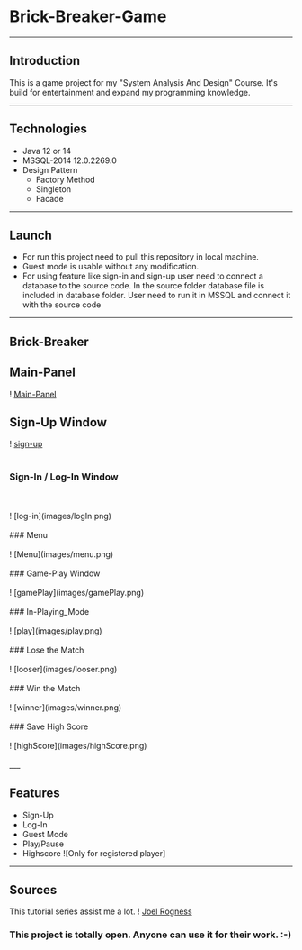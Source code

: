 # Brick-Breaker-Game

___
## Introduction
This is a game project for my "System Analysis And Design" Course.
It's build for entertainment and expand my programming knowledge.

___

## Technologies
- Java 12 or 14
- MSSQL-2014 12.0.2269.0
- Design Pattern
	- Factory Method
	- Singleton
	- Facade

___
## Launch

- For run this project need to pull this repository in local machine.
- Guest mode is usable without any modification. 
- For using feature like sign-in and sign-up user need to connect a database to the source code.
	In the source folder database file is included in database folder. User need to run it in MSSQL and connect it with the source code

___
## Brick-Breaker
## Main-Panel
! [Main-Panel](./images/mainPanel.png)
## Sign-Up Window


! [sign-up](images/signUp.png)
<br/>
<br/>
### Sign-In / Log-In Window
<br/>
<br/>
! [log-in](images/logIn.png)
<br/>
<br/>
### Menu 
<br/>
<br/>
! [Menu](images/menu.png)
<br/>
<br/>
### Game-Play Window
<br/>
<br/>
! [gamePlay](images/gamePlay.png)
<br/>
<br/>
### In-Playing_Mode
<br/>
<br/>
! [play](images/play.png)
<br/>
<br/>
### Lose the Match
<br/>
<br/>
! [looser](images/looser.png)
<br/>
<br/>
### Win the Match
<br/>
<br/>
! [winner](images/winner.png)
<br/>
<br/>
### Save High Score
<br/>
<br/>
! [highScore](images/highScore.png)
<br/>
<br/>
___

## Features
- Sign-Up
- Log-In
- Guest Mode
- Play/Pause
- Highscore ![Only for registered player]
___

## Sources
This tutorial series assist me a lot.
! [Joel Rogness](https://www.youtube.com/watch?v=Qc_OlE1Xn38&list=PLn6h3KPOiM-ErYSmMH1ULtyKTE765d0V3)

### This project is totally open. Anyone can use it for their work. :-)
